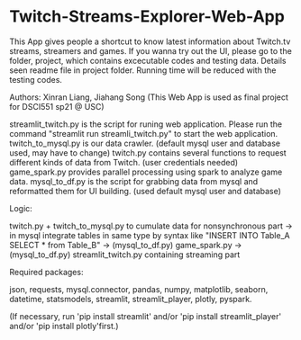 # Twitch-Streams-Explorer-Web-App
This App gives people a shortcut to know latest information about Twitch.tv streams, streamers and games.
If you wanna try out the UI, please go to the folder, project, which contains excecutable codes and testing data. Details seen readme file in project folder. Running time will be reduced with the testing codes.

Authors: Xinran Liang, Jiahang Song 
 (This Web App is used as final project for DSCI551 sp21 @ USC)

streamlit_twitch.py is the script for runing web application. Please run the command "streamlit run streamli_twitch.py" to start the web application. 
twitch_to_mysql.py is our data crawler. (default mysql user and database used, may have to change)
twitch.py contains several functions to request different kinds of data from Twitch. (user credentials needed)
game_spark.py provides parallel processing using spark to analyze game data.
mysql_to_df.py is the script for grabbing data from mysql and reformatted them for UI building. (used default mysql user and database)

Logic:

twitch.py + twitch_to_mysql.py to cumulate data for nonsynchronous part -> in mysql integrate tables in same type by syntax like "INSERT INTO Table_A SELECT * from Table_B" -> (mysql_to_df.py) game_spark.py -> (mysql_to_df.py) streamlit_twitch.py containing streaming part

Required packages: 

json, requests, mysql.connector, pandas, numpy, matplotlib, seaborn, datetime, statsmodels, streamlit, streamlit_player, plotly, pyspark. 

(If necessary, run 'pip install streamlit' and/or 'pip install streamlit_player' and/or 'pip install plotly'first.)

